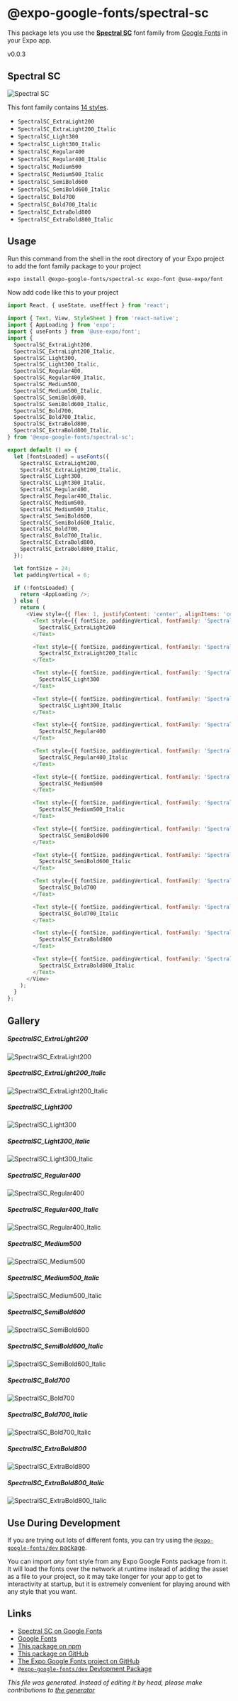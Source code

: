 # @expo-google-fonts/spectral-sc

This package lets you use the [**Spectral SC**](https://fonts.google.com/specimen/Spectral+SC) font family from [Google Fonts](https://fonts.google.com/) in your Expo app.

v0.0.3

## Spectral SC

![Spectral SC](./font-family.png)

This font family contains [14 styles](#gallery).

- `SpectralSC_ExtraLight200`
- `SpectralSC_ExtraLight200_Italic`
- `SpectralSC_Light300`
- `SpectralSC_Light300_Italic`
- `SpectralSC_Regular400`
- `SpectralSC_Regular400_Italic`
- `SpectralSC_Medium500`
- `SpectralSC_Medium500_Italic`
- `SpectralSC_SemiBold600`
- `SpectralSC_SemiBold600_Italic`
- `SpectralSC_Bold700`
- `SpectralSC_Bold700_Italic`
- `SpectralSC_ExtraBold800`
- `SpectralSC_ExtraBold800_Italic`

## Usage

Run this command from the shell in the root directory of your Expo project to add the font family package to your project
```sh
expo install @expo-google-fonts/spectral-sc expo-font @use-expo/font
```

Now add code like this to your project
```js
import React, { useState, useEffect } from 'react';

import { Text, View, StyleSheet } from 'react-native';
import { AppLoading } from 'expo';
import { useFonts } from '@use-expo/font';
import {
  SpectralSC_ExtraLight200,
  SpectralSC_ExtraLight200_Italic,
  SpectralSC_Light300,
  SpectralSC_Light300_Italic,
  SpectralSC_Regular400,
  SpectralSC_Regular400_Italic,
  SpectralSC_Medium500,
  SpectralSC_Medium500_Italic,
  SpectralSC_SemiBold600,
  SpectralSC_SemiBold600_Italic,
  SpectralSC_Bold700,
  SpectralSC_Bold700_Italic,
  SpectralSC_ExtraBold800,
  SpectralSC_ExtraBold800_Italic,
} from '@expo-google-fonts/spectral-sc';

export default () => {
  let [fontsLoaded] = useFonts({
    SpectralSC_ExtraLight200,
    SpectralSC_ExtraLight200_Italic,
    SpectralSC_Light300,
    SpectralSC_Light300_Italic,
    SpectralSC_Regular400,
    SpectralSC_Regular400_Italic,
    SpectralSC_Medium500,
    SpectralSC_Medium500_Italic,
    SpectralSC_SemiBold600,
    SpectralSC_SemiBold600_Italic,
    SpectralSC_Bold700,
    SpectralSC_Bold700_Italic,
    SpectralSC_ExtraBold800,
    SpectralSC_ExtraBold800_Italic,
  });

  let fontSize = 24;
  let paddingVertical = 6;

  if (!fontsLoaded) {
    return <AppLoading />;
  } else {
    return (
      <View style={{ flex: 1, justifyContent: 'center', alignItems: 'center' }}>
        <Text style={{ fontSize, paddingVertical, fontFamily: 'SpectralSC_ExtraLight200' }}>
          SpectralSC_ExtraLight200
        </Text>

        <Text style={{ fontSize, paddingVertical, fontFamily: 'SpectralSC_ExtraLight200_Italic' }}>
          SpectralSC_ExtraLight200_Italic
        </Text>

        <Text style={{ fontSize, paddingVertical, fontFamily: 'SpectralSC_Light300' }}>
          SpectralSC_Light300
        </Text>

        <Text style={{ fontSize, paddingVertical, fontFamily: 'SpectralSC_Light300_Italic' }}>
          SpectralSC_Light300_Italic
        </Text>

        <Text style={{ fontSize, paddingVertical, fontFamily: 'SpectralSC_Regular400' }}>
          SpectralSC_Regular400
        </Text>

        <Text style={{ fontSize, paddingVertical, fontFamily: 'SpectralSC_Regular400_Italic' }}>
          SpectralSC_Regular400_Italic
        </Text>

        <Text style={{ fontSize, paddingVertical, fontFamily: 'SpectralSC_Medium500' }}>
          SpectralSC_Medium500
        </Text>

        <Text style={{ fontSize, paddingVertical, fontFamily: 'SpectralSC_Medium500_Italic' }}>
          SpectralSC_Medium500_Italic
        </Text>

        <Text style={{ fontSize, paddingVertical, fontFamily: 'SpectralSC_SemiBold600' }}>
          SpectralSC_SemiBold600
        </Text>

        <Text style={{ fontSize, paddingVertical, fontFamily: 'SpectralSC_SemiBold600_Italic' }}>
          SpectralSC_SemiBold600_Italic
        </Text>

        <Text style={{ fontSize, paddingVertical, fontFamily: 'SpectralSC_Bold700' }}>
          SpectralSC_Bold700
        </Text>

        <Text style={{ fontSize, paddingVertical, fontFamily: 'SpectralSC_Bold700_Italic' }}>
          SpectralSC_Bold700_Italic
        </Text>

        <Text style={{ fontSize, paddingVertical, fontFamily: 'SpectralSC_ExtraBold800' }}>
          SpectralSC_ExtraBold800
        </Text>

        <Text style={{ fontSize, paddingVertical, fontFamily: 'SpectralSC_ExtraBold800_Italic' }}>
          SpectralSC_ExtraBold800_Italic
        </Text>
      </View>
    );
  }
};

```

## Gallery

##### SpectralSC_ExtraLight200
![SpectralSC_ExtraLight200](./63d4dd9a1b6ca94347d9be458d3d3f27437804fcdcf96de19115ce63eab80e09.ttf.png)

##### SpectralSC_ExtraLight200_Italic
![SpectralSC_ExtraLight200_Italic](./1940514dc53b85d4d87e4f9ea64470eb98c107c053377538d63a88cd7f3c90e5.ttf.png)

##### SpectralSC_Light300
![SpectralSC_Light300](./891b1d15d1fd0adffff4ab8a71237e846a7facbe29b6fa94e95a2e2125a162b0.ttf.png)

##### SpectralSC_Light300_Italic
![SpectralSC_Light300_Italic](./4a35ca51d42122c0e214b00754e3aabd760891dd4fe8f23e3211970b66fccde5.ttf.png)

##### SpectralSC_Regular400
![SpectralSC_Regular400](./992f8c6dff2fd1f14725272931fc3336a540546fa7846b3e278bd85836fb7545.ttf.png)

##### SpectralSC_Regular400_Italic
![SpectralSC_Regular400_Italic](./0517c9389a7f90b8ee1d792ac8572855f7ec302e33658d957763f50fa551141f.ttf.png)

##### SpectralSC_Medium500
![SpectralSC_Medium500](./ffddde35929f7228c85cec1b5c3e93f839d845a8f751a7aef1b27a53f7ed7d87.ttf.png)

##### SpectralSC_Medium500_Italic
![SpectralSC_Medium500_Italic](./da37956c506e2a8bb47a1cefda935cc60a00a1735c34ec2727db59fd9f5c8f72.ttf.png)

##### SpectralSC_SemiBold600
![SpectralSC_SemiBold600](./f7bfc53ad029c821a35bea359076f8a826719e43c0491aee00359e7acdf6d2fc.ttf.png)

##### SpectralSC_SemiBold600_Italic
![SpectralSC_SemiBold600_Italic](./1fb487f3103ff60bc6f5f01b422f906549ece9883a49e5b87c3be0dd78428e36.ttf.png)

##### SpectralSC_Bold700
![SpectralSC_Bold700](./cb2b064297cc41a5df572410b58a26772056bf765768fc1a1510374bf5dea8e9.ttf.png)

##### SpectralSC_Bold700_Italic
![SpectralSC_Bold700_Italic](./380b7badc0bd105618648f3c7b9681a5e2c6a3b65569037a3c589e4a028aa6b3.ttf.png)

##### SpectralSC_ExtraBold800
![SpectralSC_ExtraBold800](./cb4ff7e22c08a17af3b239331337982b0c9f8cad6207546a955a1ea2dadddf16.ttf.png)

##### SpectralSC_ExtraBold800_Italic
![SpectralSC_ExtraBold800_Italic](./379b67f997439e4df148b4cd426dd5ebe6ec642bcf4d4a74f192d664f97306f4.ttf.png)


## Use During Development

If you are trying out lots of different fonts, you can try using the [`@expo-google-fonts/dev` package](https://github.com/expo/google-fonts/tree/master/font-packages/dev#readme).

You can import *any* font style from any Expo Google Fonts package from it. It will load the fonts
over the network at runtime instead of adding the asset as a file to your project, so it may take longer
for your app to get to interactivity at startup, but it is extremely convenient
for playing around with any style that you want.

## Links

- [Spectral SC on Google Fonts](https://fonts.google.com/specimen/Spectral+SC)
- [Google Fonts](https://fonts.google.com/)
- [This package on npm](https://www.npmjs.com/package/@expo-google-fonts/spectral-sc)
- [This package on GitHub](https://github.com/expo/google-fonts/tree/master/font-packages/spectral-sc)
- [The Expo Google Fonts project on GitHub](https://github.com/expo/google-fonts)
- [`@expo-google-fonts/dev` Devlopment Package](https://github.com/expo/google-fonts/tree/master/font-packages/dev)


*This file was generated. Instead of editing it by head, please make contributions to [the generator](https://github.com/expo/google-fonts/tree/master/packages/generator)*

